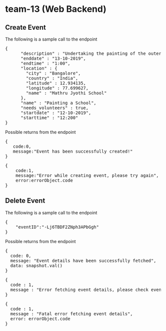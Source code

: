 # team-13 (Web Backend)

<h2>Create Event</h2>
<p>The following is a sample call to the endpoint</p>
<pre>
{
      "description" : "Undertaking the painting of the outer school walls",
      "enddate" : "13-10-2019",
      "endtime" : "1:00",
      "location" : {
        "city" : "Bangalore",
        "country" : "India",
        "latitude" : 12.934135,
        "longitude" : 77.699627,
        "name" : "Mathru Jyothi School"
      },
      "name" : "Painting a School",
      "needs_volunteers" : true,
      "startdate" : "12-10-2019",
      "starttime" : "12:200"
}
</pre>
<p>Possible returns from the endpoint</p>
<pre>
{
   code:0,
   message:"Event has been successfully created!"
}
</pre>

<pre>
{
    code:1,
    message:"Error while creating event, please try again",
    error:errorObject.code
}
</pre>

<h2>Delete Event</h2>
<p>The following is a sample call to the endpoint</p>
<pre>
{
	"eventID":"-Lj6TBDF2ZNph3APbGgh"
}
</pre>

<p>Possible returns from the endpoint</p>
<pre>
{
  code: 0,
  message: "Event details have been successfully fetched",
  data: snapshot.val()
}
</pre>

<pre>
{
  code : 1,
  message : "Error fetching event details, please check event ID"
}
</pre>

<pre>
{
  code : 1,
  message : "Fatal error fetching event details",
  error: errorObject.code
}
</pre>
